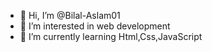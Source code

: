 - 👋 Hi, I’m @Bilal-Aslam01
- 👀 I’m interested in web development
- 🌱 I’m currently learning Html,Css,JavaScript

<!---
Bilal-Aslam01/Bilal-Aslam01 is a ✨ special ✨ repository because its `README.md` (this file) appears on your GitHub profile.
You can click the Preview link to take a look at your changes.
--->

